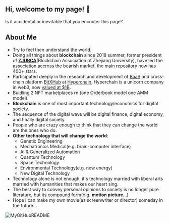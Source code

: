 ## Hi, welcome to my page! 👋

Is it accidental or inevitable that you encouter this page?

## About Me

+ Try to feel then understand the world.
+ Doing all things about **blockchain** since 2018 summer, former president of **[ZJUBCA](https://github.com/Blockchain-zju)**(Blockchain Association of Zhejiang University), have led the association accross the bearish market, the [main repository](https://github.com/Blockchain-zju/blockchainer-roadmap) now has 400+ stars.
+ Participated deeply in the research and development of [BaaS](https://www.hyperchain.cn/en/products/bass) and cross-chain platform [BitXHub](https://github.com/meshplus) at [Hyperchain](https://www.hyperchain.cn/en/), Hyperchain is a unicorn company in web3, now [valued at $1B](https://mp.weixin.qq.com/s/OWUIThCUnvum2ShFdWQjnA).
+ Buidling 2 NFT marketplaces rn (one Orderbook model one AMM model).
+ **Blockchain** is one of most important technology/economics for digital society.
+ The sequence of the digital wave will be digital finance, digital economy, and finally digital society.
+ People who are crazy enough to think that they can change the world are the ones who do.
+ **Other technology that will change the world**:
  + Genetic Engineering
  + Mechatronics Medical(e.g. brain-computer interface)
  + AI & Generalized Automation
  + Quantum Technology
  + Space Technology
  + Environmental Technology(e.g. new energy)
  + New Digital Technology
+ Technology alone is not enough, it's technology married with liberal arts married with humanities that makes our heart sing.
+ The best way to convey personal opinions to society is no longer pure literature, but its compound form(e.g. **motion picture**...)
+ Hope I can make my own movie(as screenwriter or director) someday in the future...

![MyGitHubREADME](https://github-readme-stats.vercel.app/api?username=treasersimplifies&show_icons=true&theme=synthwave)
